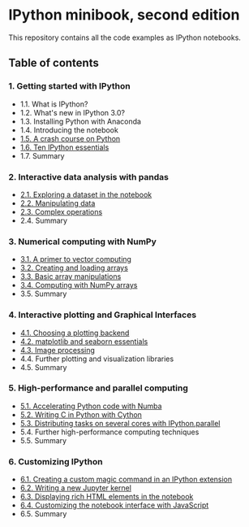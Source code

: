 # IPython minibook, second edition

This repository contains all the code examples as IPython notebooks.

## Table of contents

### 1. Getting started with IPython

* 1.1. What is IPython?
* 1.2. What's new in IPython 3.0?
* 1.3. Installing Python with Anaconda
* 1.4. Introducing the notebook
* [1.5. A crash course on Python](http://nbviewer.ipython.org/github/ipython-books/minibook-2nd-code/blob/master/chapter1/15-python.ipynb)
* [1.6. Ten IPython essentials](http://nbviewer.ipython.org/github/ipython-books/minibook-2nd-code/blob/master/chapter1/16-ten.ipynb)
* 1.7. Summary

### 2. Interactive data analysis with pandas

* [2.1. Exploring a dataset in the notebook](http://nbviewer.ipython.org/github/ipython-books/minibook-2nd-code/blob/master/chapter2/21-exploring.ipynb)
* [2.2. Manipulating data](http://nbviewer.ipython.org/github/ipython-books/minibook-2nd-code/blob/master/chapter2/22-manipulating.ipynb)
* [2.3. Complex operations](http://nbviewer.ipython.org/github/ipython-books/minibook-2nd-code/blob/master/chapter2/23-groupby.ipynb)
* 2.4. Summary

### 3. Numerical computing with NumPy

* [3.1. A primer to vector computing](http://nbviewer.ipython.org/github/ipython-books/minibook-2nd-code/blob/master/chapter3/31-primer.ipynb)
* [3.2. Creating and loading arrays](http://nbviewer.ipython.org/github/ipython-books/minibook-2nd-code/blob/master/chapter3/32-creating.ipynb)
* [3.3. Basic array manipulations](http://nbviewer.ipython.org/github/ipython-books/minibook-2nd-code/blob/master/chapter3/33-basic.ipynb)
* [3.4. Computing with NumPy arrays](http://nbviewer.ipython.org/github/ipython-books/minibook-2nd-code/blob/master/chapter3/34-computing.ipynb)
* 3.5. Summary

### 4. Interactive plotting and Graphical Interfaces

* [4.1. Choosing a plotting backend](http://nbviewer.ipython.org/github/ipython-books/minibook-2nd-code/blob/master/chapter4/41-notebook.ipynb)
* [4.2. matplotlib and seaborn essentials](http://nbviewer.ipython.org/github/ipython-books/minibook-2nd-code/blob/master/chapter4/42-mpl.ipynb)
* [4.3. Image processing](http://nbviewer.ipython.org/github/ipython-books/minibook-2nd-code/blob/master/chapter4/43-image.ipynb)
* 4.4. Further plotting and visualization libraries
* 4.5. Summary

### 5. High-performance and parallel computing

* [5.1. Accelerating Python code with Numba](http://nbviewer.ipython.org/github/ipython-books/minibook-2nd-code/blob/master/chapter5/51-numba.ipynb)
* [5.2. Writing C in Python with Cython](http://nbviewer.ipython.org/github/ipython-books/minibook-2nd-code/blob/master/chapter5/52-cython.ipynb)
* [5.3. Distributing tasks on several cores with IPython.parallel](http://nbviewer.ipython.org/github/ipython-books/minibook-2nd-code/blob/master/chapter5/53-parallel.ipynb)
* 5.4. Further high-performance computing techniques
* 5.5. Summary

### 6. Customizing IPython

* [6.1. Creating a custom magic command in an IPython extension](http://nbviewer.ipython.org/github/ipython-books/minibook-2nd-code/blob/master/chapter6/61-magic.ipynb)
* [6.2. Writing a new Jupyter kernel](http://nbviewer.ipython.org/github/ipython-books/minibook-2nd-code/blob/master/chapter6/62-kernel.ipynb)
* [6.3. Displaying rich HTML elements in the notebook](http://nbviewer.ipython.org/github/ipython-books/minibook-2nd-code/blob/master/chapter6/63-rich.ipynb)
* [6.4. Customizing the notebook interface with JavaScript](http://nbviewer.ipython.org/github/ipython-books/minibook-2nd-code/blob/master/chapter6/64-nbapp.ipynb)
* 6.5. Summary

